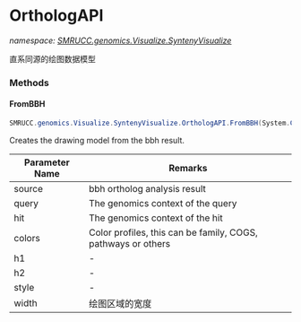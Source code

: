 ﻿# OrthologAPI
_namespace: [SMRUCC.genomics.Visualize.SyntenyVisualize](./index.md)_

直系同源的绘图数据模型



### Methods

#### FromBBH
```csharp
SMRUCC.genomics.Visualize.SyntenyVisualize.OrthologAPI.FromBBH(System.Collections.Generic.IEnumerable{SMRUCC.genomics.Interops.NCBI.Extensions.LocalBLAST.Application.BBH.BBHIndex},SMRUCC.genomics.Assembly.NCBI.GenBank.TabularFormat.PTT,SMRUCC.genomics.Assembly.NCBI.GenBank.TabularFormat.PTT,System.Func{SMRUCC.genomics.Assembly.NCBI.GenBank.TabularFormat.ComponentModels.GeneBrief,SMRUCC.genomics.Assembly.NCBI.GenBank.TabularFormat.ComponentModels.GeneBrief,System.Drawing.Color},System.Int32,System.Int32,System.Int32,System.Int32,SMRUCC.genomics.Visualize.SyntenyVisualize.LineStyles)
```
Creates the drawing model from the bbh result.

|Parameter Name|Remarks|
|--------------|-------|
|source|bbh ortholog analysis result|
|query|The genomics context of the query|
|hit|The genomics context of the hit|
|colors|Color profiles, this can be family, COGS, pathways or others|
|h1|-|
|h2|-|
|style|-|
|width|绘图区域的宽度|



